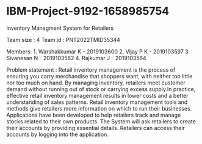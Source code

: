 # IBM-Project-9192-1658985754
Inventory Managment System for Retailers

Team size : 4
Team id : PNT2022TMID35344

Members:
    1. Warshakkumar K - 2019103600
    2. Vijay P K      - 2019103597
    3. Sivanesan N    - 2019103582
    4. Rajkumar J     - 2019103564
    
Problem statement :
        Retail inventory management is the process of ensuring you carry merchandise that shoppers want, with neither too little nor too much on hand. By managing inventory, retailers meet customer demand without running out of stock or carrying excess supply.In practice, effective retail inventory management results in lower costs and a better understanding of sales patterns. Retail inventory management tools and methods give retailers more information on which to run their businesses. Applications have been developed to help retailers track and manage stocks related to their own products. The System will ask retailers to create their accounts by providing essential details. Retailers can access their accounts by logging into the application.
